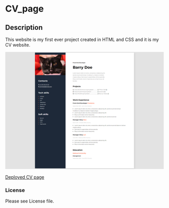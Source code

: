 # CV_page

## Description

This website is my first ever project created in HTML and CSS and it is my CV website.

![CV page screenshot](./assets/CV%20snippet.png)

[Deployed CV page](https://drzazga88.github.io/CV_page/)

### License

Please see License file.

